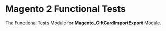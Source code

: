 # Magento 2 Functional Tests

The Functional Tests Module for **Magento_GiftCardImportExport** Module.
